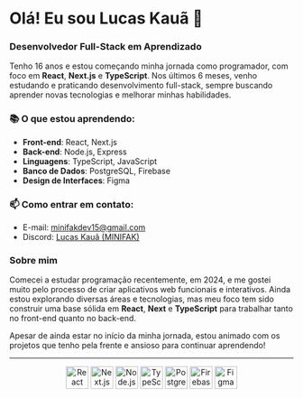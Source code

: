 # Olá! Eu sou Lucas Kauã 👋

### Desenvolvedor Full-Stack em Aprendizado

Tenho 16 anos e estou começando minha jornada como programador, com foco em **React**, **Next.js** e **TypeScript**. Nos últimos 6 meses, venho estudando e praticando desenvolvimento full-stack, sempre buscando aprender novas tecnologias e melhorar minhas habilidades.

### 📚 O que estou aprendendo:
- **Front-end**: React, Next.js
- **Back-end**: Node.js, Express
- **Linguagens**: TypeScript, JavaScript
- **Banco de Dados**: PostgreSQL, Firebase
- **Design de Interfaces**: Figma

### 📫 Como entrar em contato:
- E-mail: [minifakdev15@gmail.com](mailto:minifakdev15@gmail.com)
- Discord: [Lucas Kauã (MINIFAK)](https://discord.com/channels/@me/551109710833647631)

### Sobre mim
Comecei a estudar programação recentemente, em 2024, e me gostei muito pelo processo de criar aplicativos web funcionais e interativos. Ainda estou explorando diversas áreas e tecnologias, mas meu foco tem sido construir uma base sólida em **React**, **Next** e **TypeScript** para trabalhar tanto no front-end quanto no back-end.

Apesar de ainda estar no início da minha jornada, estou animado com os projetos que tenho pela frente e ansioso para continuar aprendendo!

---

<div align="center">
  <img src="https://cdn.jsdelivr.net/gh/devicons/devicon/icons/react/react-original.svg" alt="React" width="40" height="40"/>
  <img src="https://cdn.jsdelivr.net/gh/devicons/devicon/icons/nextjs/nextjs-original.svg" alt="Next.js" width="40" height="40"/>
  <img src="https://cdn.jsdelivr.net/gh/devicons/devicon/icons/nodejs/nodejs-original.svg" alt="Node.js" width="40" height="40"/>
  <img src="https://cdn.jsdelivr.net/gh/devicons/devicon/icons/typescript/typescript-original.svg" alt="TypeScript" width="40" height="40"/>
  <img src="https://cdn.jsdelivr.net/gh/devicons/devicon/icons/postgresql/postgresql-original.svg" alt="PostgreSQL" width="40" height="40"/>
  <img src="https://cdn.jsdelivr.net/gh/devicons/devicon/icons/firebase/firebase-plain.svg" alt="Firebase" width="40" height="40"/>
  <img src="https://cdn.jsdelivr.net/gh/devicons/devicon/icons/figma/figma-original.svg" alt="Figma" width="40" height="40"/>
</div>
